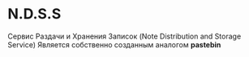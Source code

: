 # N.D.S.S
Сервис Раздачи и Хранения Записок 
(Note Distribution and Storage Service)
Является собственно созданным аналогом **pastebin**